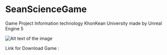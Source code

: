 # SeanScienceGame
Game Project Information technology KhonKean University made by Unreal Engine 5

![Alt text of the image](https://github.com/username/repository/blob/master/img/octocat.png)

Link for Download Game : 
